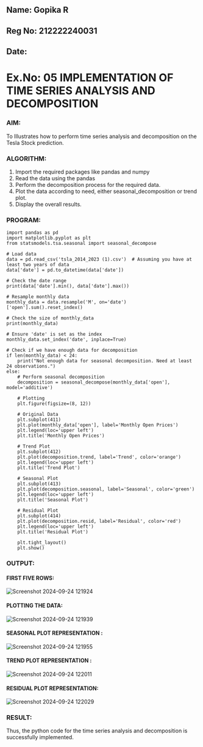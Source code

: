 ## Name: Gopika R
## Reg No: 212222240031
## Date:

# Ex.No: 05  IMPLEMENTATION OF TIME SERIES ANALYSIS AND DECOMPOSITION

### AIM:
To Illustrates how to perform time series analysis and decomposition on the Tesla Stock prediction.

### ALGORITHM:
1. Import the required packages like pandas and numpy
2. Read the data using the pandas
3. Perform the decomposition process for the required data.
4. Plot the data according to need, either seasonal_decomposition or trend plot.
5. Display the overall results.

### PROGRAM:
```
import pandas as pd
import matplotlib.pyplot as plt
from statsmodels.tsa.seasonal import seasonal_decompose

# Load data
data = pd.read_csv('tsla_2014_2023 (1).csv')  # Assuming you have at least two years of data
data['date'] = pd.to_datetime(data['date'])

# Check the date range
print(data['date'].min(), data['date'].max())

# Resample monthly data
monthly_data = data.resample('M', on='date')['open'].sum().reset_index()

# Check the size of monthly_data
print(monthly_data)

# Ensure 'date' is set as the index
monthly_data.set_index('date', inplace=True)

# Check if we have enough data for decomposition
if len(monthly_data) < 24:
    print("Not enough data for seasonal decomposition. Need at least 24 observations.")
else:
    # Perform seasonal decomposition
    decomposition = seasonal_decompose(monthly_data['open'], model='additive')

    # Plotting
    plt.figure(figsize=(8, 12))

    # Original Data
    plt.subplot(411)
    plt.plot(monthly_data['open'], label='Monthly Open Prices')
    plt.legend(loc='upper left')
    plt.title('Monthly Open Prices')

    # Trend Plot
    plt.subplot(412)
    plt.plot(decomposition.trend, label='Trend', color='orange')
    plt.legend(loc='upper left')
    plt.title('Trend Plot')

    # Seasonal Plot
    plt.subplot(413)
    plt.plot(decomposition.seasonal, label='Seasonal', color='green')
    plt.legend(loc='upper left')
    plt.title('Seasonal Plot')

    # Residual Plot
    plt.subplot(414)
    plt.plot(decomposition.resid, label='Residual', color='red')
    plt.legend(loc='upper left')
    plt.title('Residual Plot')

    plt.tight_layout()
    plt.show()
```

### OUTPUT:


#### FIRST FIVE ROWS:
![Screenshot 2024-09-24 121924](https://github.com/user-attachments/assets/418cf8d2-bcf7-41a2-b950-536dfd7dfbd3)

#### PLOTTING THE DATA:
![Screenshot 2024-09-24 121939](https://github.com/user-attachments/assets/bc9fec78-f52a-42c6-990f-acbb1c6b7fa6)

#### SEASONAL PLOT REPRESENTATION :

![Screenshot 2024-09-24 121955](https://github.com/user-attachments/assets/51817a20-1f47-492b-b1ed-cf9f85a96ca6)


#### TREND PLOT REPRESENTATION :
![Screenshot 2024-09-24 122011](https://github.com/user-attachments/assets/ff3b6c35-d476-46c2-b72b-bc4b0d6f6d5e)

#### RESIDUAL PLOT REPRESENTATION:
![Screenshot 2024-09-24 122029](https://github.com/user-attachments/assets/32a55fab-7431-4a89-a784-52b2a665cb60)




### RESULT:
Thus, the python code for the time series analysis and decomposition is successfully implemented.
